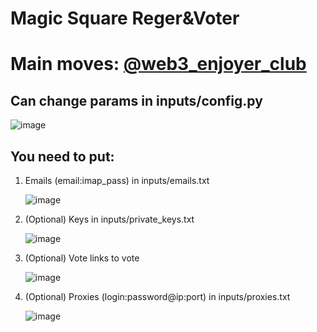 # Magic Square Reger&Voter
# Main <crypto/> moves: [@web3_enjoyer_club](https://t.me/+tdC-PXRzhnczNDli)


## Can change params in inputs/config.py 

![image](https://github.com/FlorianREGAZ/Python-Tls-Client/assets/58307006/34c32a23-2476-40b1-90df-4ac029932139)

## You need to put: 
 1. Emails (email:imap_pass) in inputs/emails.txt

    ![image](https://github.com/MsLolita/VeloData/assets/58307006/c94b7013-d256-4a37-8fd7-3f87da02c803)
 2. (Optional) Keys in inputs/private_keys.txt 

    ![image](https://github.com/FlorianREGAZ/Python-Tls-Client/assets/58307006/500f22ee-c7a2-4935-baee-81cddf0de848)
 3. (Optional) Vote links to vote 

    ![image](https://github.com/FlorianREGAZ/Python-Tls-Client/assets/58307006/222f1247-e5ef-4e56-bd64-3b564138ea10)
 4. (Optional) Proxies (login:password@ip:port) in inputs/proxies.txt 

    ![image](https://github.com/MsLolita/VeloData/assets/58307006/a2c95484-52b6-497a-b89e-73b89d953d8c) 
